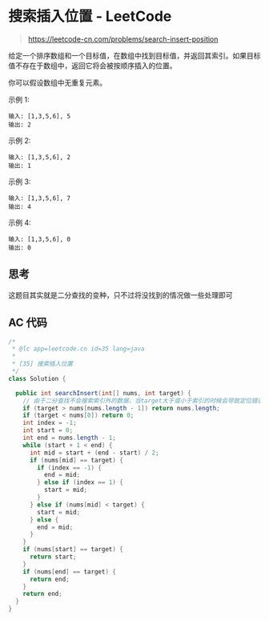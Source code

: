 # 搜索插入位置 - LeetCode

> https://leetcode-cn.com/problems/search-insert-position

给定一个排序数组和一个目标值，在数组中找到目标值，并返回其索引。如果目标值不存在于数组中，返回它将会被按顺序插入的位置。

你可以假设数组中无重复元素。

示例 1:

```
输入: [1,3,5,6], 5
输出: 2
```

示例 2:

```
输入: [1,3,5,6], 2
输出: 1
```

示例 3:

```
输入: [1,3,5,6], 7
输出: 4
```

示例 4:

```
输入: [1,3,5,6], 0
输出: 0
```

## 思考

这题目其实就是二分查找的变种，只不过将没找到的情况做一些处理即可

## AC 代码

```java
/*
 * @lc app=leetcode.cn id=35 lang=java
 *
 * [35] 搜索插入位置
 */
class Solution {

  public int searchInsert(int[] nums, int target) {
    // 由于二分查找不会搜索索引外的数据，当target大于或小于索引的时候会导致定位错误，使用这种方式可以节约时间同时又可以解决索引问题。
    if (target > nums[nums.length - 1]) return nums.length;
    if (target < nums[0]) return 0;
    int index = -1;
    int start = 0;
    int end = nums.length - 1;
    while (start + 1 < end) {
      int mid = start + (end - start) / 2;
      if (nums[mid] == target) {
        if (index == -1) {
          end = mid;
        } else if (index == 1) {
          start = mid;
        }
      } else if (nums[mid] < target) {
        start = mid;
      } else {
        end = mid;
      }
    }
    if (nums[start] == target) {
      return start;
    }
    if (nums[end] == target) {
      return end;
    }
    return end;
  }
}

```

